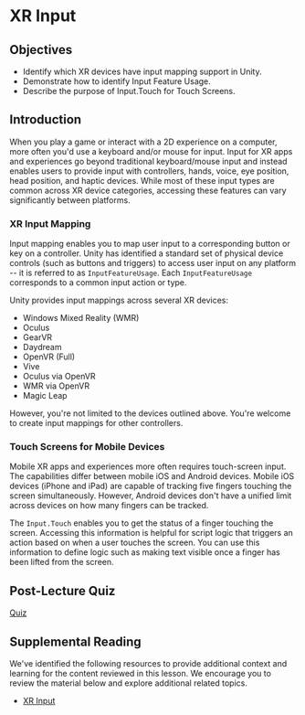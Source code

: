 # XR Input

## Objectives

- Identify which XR devices have input mapping support in Unity.
- Demonstrate how to identify Input Feature Usage.
- Describe the purpose of Input.Touch for Touch Screens.

## Introduction

When you play a game or interact with a 2D experience on a computer, more often you'd use a keyboard and/or mouse for input. Input for XR apps and experiences go beyond traditional keyboard/mouse input and instead enables users to provide input with controllers, hands, voice, eye position, head position, and haptic devices. While most of these input types are common across XR device categories, accessing these features can vary significantly between platforms.

### XR Input Mapping

Input mapping enables you to map user input to a corresponding button or key on a controller. Unity has identified a standard set of physical device controls (such as buttons and triggers) to access user input on any platform -- it is referred to as `InputFeatureUsage`. Each `InputFeatureUsage` corresponds to a common input action or type.

Unity provides input mappings across several XR devices:

- Windows Mixed Reality (WMR)
- Oculus
- GearVR
- Daydream
- OpenVR (Full)
- Vive
- Oculus via OpenVR
- WMR via OpenVR
- Magic Leap

However, you're not limited to the devices outlined above. You're welcome to create input mappings for other controllers.

### Touch Screens for Mobile Devices

Mobile XR apps and experiences more often requires touch-screen input. The capabilities differ between mobile iOS and Android devices. Mobile iOS devices (iPhone and iPad) are capable of tracking five fingers touching the screen simultaneously. However, Android devices don't have a unified limit across devices on how many fingers can be tracked.

The `Input.Touch` enables you to get the status of a finger touching the screen. Accessing this information is helpful for script logic that triggers an action based on when a user touches the screen. You can use this information to define logic such as making text visible once a finger has been lifted from the screen.

## Post-Lecture Quiz

[Quiz](link-to-quiz-app)

## Supplemental Reading

We've identified the following resources to provide additional context and learning for the content reviewed in this lesson. We encourage you to review the material below and explore additional related topics.

- [XR Input](https://docs.unity3d.com/Manual/xr_input.html)
